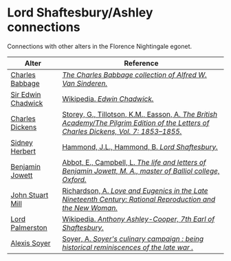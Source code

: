 # Lord Shaftesbury/Ashley connections
Connections with other alters in the Florence Nightingale egonet.

| Alter  | Reference|
| ------------- |------------- |
| [Charles Babbage](https://github.com/altealo/FNTest/blob/master/AltersReferences/CharlesBabbage.md)|[*The Charles Babbage collection of Alfred W. Van Sinderen.*](https://www.jstor.org/stable/40859767?seq=1)|
| [Sir Edwin Chadwick](https://github.com/altealo/FNTest/blob/master/AltersReferences/EdwinChadwick.md)  |[Wikipedia. *Edwin Chadwick.*](https://en.wikipedia.org/wiki/Edwin_Chadwick)|
| [Charles Dickens](https://github.com/altealo/FNTest/blob/master/AltersReferences/CharlesDickens.md)|[Storey, G., Tillotson, K.M., Easson, A. *The British Academy/The Pilgrim Edition of the Letters of Charles Dickens, Vol. 7: 1853–1855.*](https://www.oxfordscholarlyeditions.com/view/10.1093/actrade/9780198114789.book.1/actrade-9780198114789-div1-259)|
| [Sidney Herbert](https://github.com/altealo/FNTest/blob/master/AltersReferences/SidneyHerbert.md)|[Hammond, J.L., Hammond, B. *Lord Shaftesbury.*](https://books.google.co.uk/books?id=xACaDwAAQBAJ&pg=PT147&lpg=PT147&dq=lord+shaftesbury+sidney+herbert&source=bl&ots=pvA7rSPr3f&sig=ACfU3U1j3XfgLfkYu36ytfMwwvk-3_o9HA&hl=en&sa=X&ved=2ahUKEwiB36uNiLboAhW9ZxUIHeESBP4Q6AEwBHoECAoQAQ#v=onepage&q=lord%20shaftesbury%20sidney%20herbert&f=false)|
| [Benjamin Jowett](https://github.com/altealo/FNTest/blob/master/AltersReferences/BenjaminJowett.md) |[Abbot, E., Campbell, L. *The life and letters of Benjamin Jowett, M. A., master of Balliol college, Oxford.*](https://archive.org/stream/lifelettersofben01abboiala/lifelettersofben01abboiala_djvu.txt)|
| [John Stuart Mill](https://github.com/altealo/FNTest/blob/master/AltersReferences/JohnStuartMill.md)|[Richardson, A. *Love and Eugenics in the Late Nineteenth Century: Rational Reproduction and the New Woman.*](https://books.google.co.uk/books?id=i3NWUXSZyIYC&pg=PA14&lpg=PA14&dq=Lord+Shaftesbury+eugenics&source=bl&ots=oyJOcRIEy2&sig=ACfU3U0uHfzku2u5fZd1mOPst63BSH2uEQ&hl=en&sa=X&ved=2ahUKEwjRyZW9-8rlAhWHRMAKHfkRDBUQ6AEwC3oECAgQAg#v=onepage&q=Lord%20Shaftesbury%20eugenics&f=false)|
| [Lord Palmerston](https://github.com/altealo/FNTest/blob/master/AltersReferences/LordPalmerston.md) |[Wikipedia. *Anthony Ashley-Cooper, 7th Earl of Shaftesbury.*](https://en.wikipedia.org/wiki/Anthony_Ashley-Cooper,_7th_Earl_of_Shaftesbury )|
| [Alexis Soyer](https://github.com/altealo/FNTest/blob/master/AltersReferences/AlexisSoyer.md) |[Soyer, A. *Soyer's culinary campaign : being historical reminiscences of the late war .*](https://archive.org/stream/soyersculinaryca00soyeuoft/soyersculinaryca00soyeuoft_djvu.txt)|
